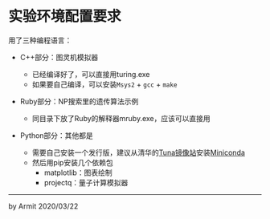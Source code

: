 # 实验环境配置要求

用了三种编程语言：

  - C++部分：图灵机模拟器
    - 已经编译好了，可以直接用turing.exe
    - 如果要自己编译，可以安装`Msys2` + `gcc` + `make`

  - Ruby部分：NP搜索里的遗传算法示例
    - 同目录下放了Ruby的解释器mruby.exe，应该可以直接用
  
  - Python部分：其他都是
    - 需要自己安装一个发行版，建议从清华的[Tuna镜像站](https://mirrors.tuna.tsinghua.edu.cn/anaconda/miniconda/)安装[Miniconda](https://docs.conda.io/en/latest/miniconda.html)
    - 然后用pip安装几个依赖包
      - matplotlib：图表绘制
      - projectq：量子计算模拟器

----

by Armit
2020/03/22 
